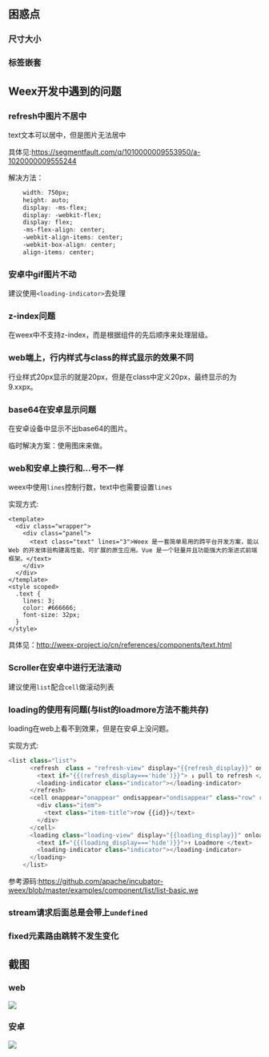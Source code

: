 ## 困惑点
### 尺寸大小

### 标签嵌套

## Weex开发中遇到的问题
### refresh中图片不居中
text文本可以居中，但是图片无法居中

具体见:https://segmentfault.com/q/1010000009553950/a-1020000009555244

解决方法：
```css
    width: 750px;
    height: auto;
    display: -ms-flex;
    display: -webkit-flex;
    display: flex;
    -ms-flex-align: center;
    -webkit-align-items: center;
    -webkit-box-align: center;
    align-items: center;
```

### 安卓中gif图片不动
建议使用`<loading-indicator>`去处理

### z-index问题
在weex中不支持z-index，而是根据组件的先后顺序来处理层级。

### web端上，行内样式与class的样式显示的效果不同
行业样式20px显示的就是20px，但是在class中定义20px，最终显示的为9.xxpx。

### base64在安卓显示问题
在安卓设备中显示不出base64的图片。

临时解决方案：使用图床来做。

### web和安卓上换行和...号不一样
weex中使用`lines`控制行数，text中也需要设置`lines`

实现方式:
```
<template>
  <div class="wrapper">
    <div class="panel">
      <text class="text" lines="3">Weex 是一套简单易用的跨平台开发方案，能以 Web 的开发体验构建高性能、可扩展的原生应用。Vue 是一个轻量并且功能强大的渐进式前端框架。</text>
    </div>
  </div>
</template>
<style scoped>
  .text {
    lines: 3;
    color: #666666;
    font-size: 32px;
  }
</style>
```
具体见：http://weex-project.io/cn/references/components/text.html

### Scroller在安卓中进行无法滚动
建议使用`list`配合`cell`做滚动列表

### loading的使用有问题(与list的loadmore方法不能共存)
loading在web上看不到效果，但是在安卓上没问题。

实现方式:
```js
<list class="list">
      <refresh  class = "refresh-view" display="{{refresh_display}}" onrefresh="onrefresh">
        <text if="{{(refresh_display==='hide')}}"> ↓ pull to refresh </text>
        <loading-indicator class="indicator"></loading-indicator>
      </refresh>
      <cell onappear="onappear" ondisappear="ondisappear" class="row" repeat="{{rows}}" index="{{$index}}">
        <div class="item">
          <text class="item-title">row {{id}}</text>
        </div>
      </cell>
      <loading class="loading-view" display="{{loading_display}}" onloading="onloading">
        <text if="{{(loading_display==='hide')}}">↑ Loadmore </text>
        <loading-indicator class="indicator"></loading-indicator>
      </loading>
    </list>
```
参考源码:https://github.com/apache/incubator-weex/blob/master/examples/component/list/list-basic.we

### stream请求后面总是会带上`undefined`

### fixed元素路由跳转不发生变化

## 截图
### web
![](http://ojlxao0wn.bkt.clouddn.com/demo2.gif)

### 安卓
![](http://ojlxao0wn.bkt.clouddn.com/demo1.gif)